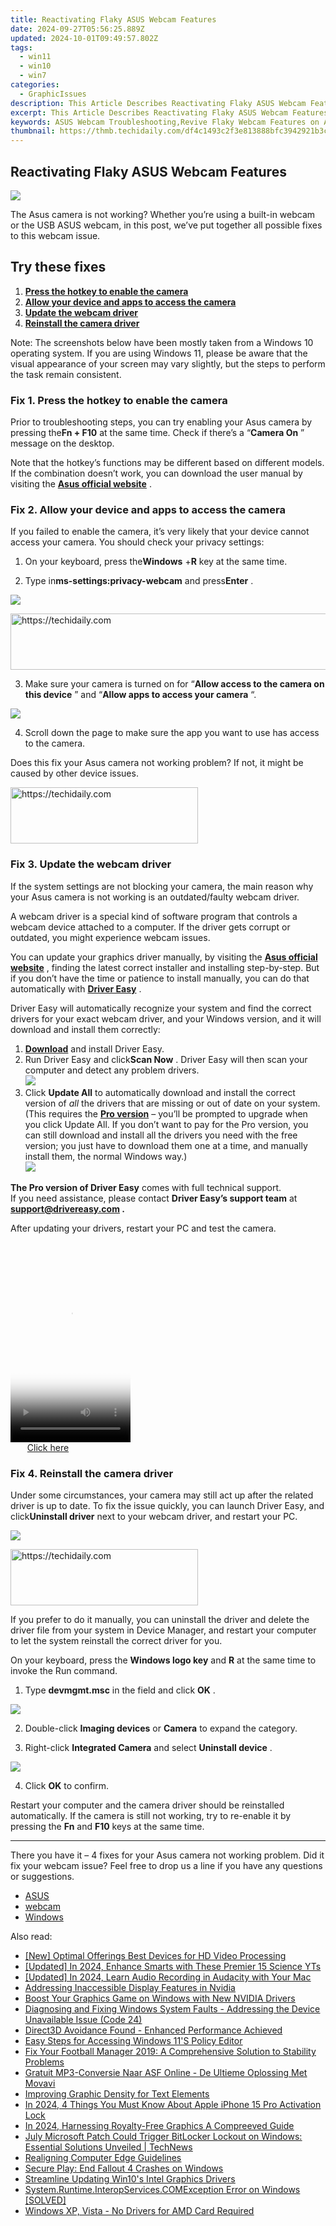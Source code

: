 ```yaml
---
title: Reactivating Flaky ASUS Webcam Features
date: 2024-09-27T05:56:25.889Z
updated: 2024-10-01T09:49:57.802Z
tags:
  - win11
  - win10
  - win7
categories:
  - GraphicIssues
description: This Article Describes Reactivating Flaky ASUS Webcam Features
excerpt: This Article Describes Reactivating Flaky ASUS Webcam Features
keywords: ASUS Webcam Troubleshooting,Revive Flaky Webcam Features on ASUS Laptops,ASUS Webcam Functionality Restoration,Troubleshoot Flaky ASUS Webcam,ASUS Webcam Error Correction,Fix Unstable ASUS Camera Features,Improve Webcam Performance on ASUS Devices
thumbnail: https://thmb.techidaily.com/df4c1493c2f3e813888bfc3942921b3c21459900f9f223dcb15b2289e52ca077.jpg
---
```


## Reactivating Flaky ASUS Webcam Features

![](https://images.drivereasy.com/wp-content/uploads/2021/11/Asus_Laptop-1200x718.jpg)

 The Asus camera is not working? Whether you’re using a built-in webcam or the USB ASUS webcam, in this post, we’ve put together all possible fixes to this webcam issue.

## Try these fixes

1. **[Press the hotkey to enable the camera](#h-fix-1-press-the-hotkey-to-enable-the-camera)**
2. **[Allow your device and apps to access the camera](#h-fix-2-allow-your-device-and-apps-to-access-the-camera)**
3. **[Update the webcam driver](#h-fix-3-update-the-webcam-driver)**
4. **[Reinstall the camera driver](#h-fix-4-reinstall-the-camera-driver)**

 Note: The screenshots below have been mostly taken from a Windows 10 operating system. If you are using Windows 11, please be aware that the visual appearance of your screen may vary slightly, but the steps to perform the task remain consistent.

### Fix 1\. Press the hotkey to enable the camera

 Prior to troubleshooting steps, you can try enabling your Asus camera by pressing the**Fn + F10** at the same time. Check if there’s a “**Camera On** ” message on the desktop.

 Note that the hotkey’s functions may be different based on different models. If the combination doesn’t work, you can download the user manual by visiting the [**Asus official website**](https://www.asus.com/) .

### Fix 2\. Allow your device and apps to access the camera

 If you failed to enable the camera, it’s very likely that your device cannot access your camera. You should check your privacy settings:

 1) On your keyboard, press the**Windows** +**R** key at the same time.

 2) Type in**ms-settings:privacy-webcam** and press**Enter** .

![](https://images.drivereasy.com/wp-content/uploads/2021/11/privacy.jpg)

<!-- affiliate ads begin -->
<a href="https://ursime.pxf.io/c/5597632/2136548/16384" target="_top" id="2136548">
  <img src="//a.impactradius-go.com/display-ad/16384-2136548" border="0" alt="https://techidaily.com" width="728" height="90"/>
</a>
<img height="0" width="0" src="https://ursime.pxf.io/i/5597632/2136548/16384" style="position:absolute;visibility:hidden;" border="0" />
<!-- affiliate ads end -->

 3) Make sure your camera is turned on for “**Allow access to the camera on this device** ” and “**Allow apps to access your camera** “.

![](https://images.drivereasy.com/wp-content/uploads/2021/11/camera.jpg)

 4) Scroll down the page to make sure the app you want to use has access to the camera.

 Does this fix your Asus camera not working problem? If not, it might be caused by other device issues.

<!-- affiliate ads begin -->
<a href="https://aligracehair.sjv.io/c/5597632/1972665/19272" target="_top" id="1972665">
  <img src="//a.impactradius-go.com/display-ad/19272-1972665" border="0" alt="https://techidaily.com" width="300" height="90"/>
</a>
<img height="0" width="0" src="https://aligracehair.sjv.io/i/5597632/1972665/19272" style="position:absolute;visibility:hidden;" border="0" />
<!-- affiliate ads end -->

### Fix 3\. Update the webcam driver

 If the system settings are not blocking your camera, the main reason why your Asus camera is not working is an outdated/faulty webcam driver.

 A webcam driver is a special kind of software program that controls a webcam device attached to a computer. If the driver gets corrupt or outdated, you might experience webcam issues.

 You can update your graphics driver manually, by visiting the **[Asus official website](https://www.asus.com)**  , finding the latest correct installer and installing step-by-step. But if you don’t have the time or patience to install manually, you can do that automatically with **[Driver Easy](https://tools.techidaily.com/drivereasy/download/)**  .

 Driver Easy will automatically recognize your system and find the correct drivers for your exact webcam driver, and your Windows version, and it will download and install them correctly:

1. **[Download](https://tools.techidaily.com/drivereasy/download/)**  and install Driver Easy.
2. Run Driver Easy and click**Scan Now** . Driver Easy will then scan your computer and detect any problem drivers.  
![](https://images.drivereasy.com/wp-content/uploads/2021/05/scan-now.jpg)
3. Click **Update All** to automatically download and install the correct version of _all_ the drivers that are missing or out of date on your system.(This requires the **[Pro version](https://tools.techidaily.com/drivereasy/download/)** [](https://tools.techidaily.com/drivereasy/download/) – you’ll be prompted to upgrade when you click Update All. If you don’t want to pay for the Pro version, you can still download and install all the drivers you need with the free version; you just have to download them one at a time, and manually install them, the normal Windows way.)  
![](https://images.drivereasy.com/wp-content/uploads/2021/04/update-webcam-driver-driver-easy.jpg)

**The Pro version of Driver Easy** comes with full technical support.  
 If you need assistance, please contact **Driver Easy’s support team** at **[support@drivereasy.com](mailto:support@drivereasy.com) .**

After updating your drivers, restart your PC and test the camera.

<!-- affiliate ads begin -->
<span id="1702748">
					<video width="192" height="320" style="cursor:pointer"
           poster="//a.impactradius-go.com/display-clicktoplayimage/1702748.png"
           onclick="if(!this.playClicked){this.play();this.setAttribute('controls',true);this.playClicked=true;}">
	   <source src="//a.impactradius-go.com/display-ad/18544-1702748">
	   <img src="//a.impactradius-go.com/display-clicktoplayimage/1702748.png" style="border: none; height: 100%; width: 100%; object-fit: contain">
	</video>
	<div style="width:120px;text-align:center"><a href="javascript:window.open(decodeURIComponent('https%3A%2F%2Ftwopages.pxf.io%2Fc%2F5597632%2F1702748%2F18544'), '_blank');void(0);">Click here</a></div>
</span>
<img height="0" width="0" src="https://imp.pxf.io/i/5597632/1702748/18544" style="position:absolute;visibility:hidden;" border="0" />
<!-- affiliate ads end -->

### Fix 4\. Reinstall the camera driver

 Under some circumstances, your camera may still act up after the related driver is up to date. To fix the issue quickly, you can launch Driver Easy, and click**Uninstall driver** next to your webcam driver, and restart your PC.

![](https://images.drivereasy.com/wp-content/uploads/2021/11/uninstall-driver-1.jpg)

<!-- affiliate ads begin -->
<a href="https://laganoo.pxf.io/c/5597632/1528689/16446" target="_top" id="1528689">
  <img src="//a.impactradius-go.com/display-ad/16446-1528689" border="0" alt="https://techidaily.com" width="300" height="90"/>
</a>
<img height="0" width="0" src="https://laganoo.pxf.io/i/5597632/1528689/16446" style="position:absolute;visibility:hidden;" border="0" />
<!-- affiliate ads end -->

 If you prefer to do it manually, you can uninstall the driver and delete the driver file from your system in Device Manager, and restart your computer to let the system reinstall the correct driver for you.

 On your keyboard, press the **Windows logo key** and **R** at the same time to invoke the Run command.

 1) Type **devmgmt.msc** in the field and click **OK** .

![](https://images.drivereasy.com/wp-content/uploads/2021/04/control-panel.jpg)

 2) Double-click **Imaging devices**  or **Camera** to expand the category.

 3) Right-click **Integrated Camera** and select **Uninstall device** .

![](https://images.drivereasy.com/wp-content/uploads/2021/04/reinstall-camera-driver.jpg)

 4) Click **OK** to confirm.

 Restart your computer and the camera driver should be reinstalled automatically. If the camera is still not working, try to re-enable it by pressing the **Fn** and **F10** keys at the same time.

---

 There you have it – 4 fixes for your Asus camera not working problem. Did it fix your webcam issue? Feel free to drop us a line if you have any questions or suggestions.

* [ASUS](https://tools.techidaily.com/drivereasy/download/)
* [webcam](https://tools.techidaily.com/drivereasy/download/)
* [Windows](https://tools.techidaily.com/drivereasy/download/)

<ins class="adsbygoogle"
     style="display:block"
     data-ad-format="autorelaxed"
     data-ad-client="ca-pub-7571918770474297"
     data-ad-slot="1223367746"></ins>

<ins class="adsbygoogle"
     style="display:block"
     data-ad-client="ca-pub-7571918770474297"
     data-ad-slot="8358498916"
     data-ad-format="auto"
     data-full-width-responsive="true"></ins>

<span class="atpl-alsoreadstyle">Also read:</span>
<div><ul>
<li><a href="https://fox-direct.techidaily.com/new-optimal-offerings-best-devices-for-hd-video-processing/"><u>[New] Optimal Offerings Best Devices for HD Video Processing</u></a></li>
<li><a href="https://youtube-data.techidaily.com/ed-in-2024-enhance-smarts-with-these-premier-15-science-yts/"><u>[Updated] In 2024, Enhance Smarts with These Premier 15 Science YTs</u></a></li>
<li><a href="https://on-screen-recording.techidaily.com/updated-in-2024-learn-audio-recording-in-audacity-with-your-mac/"><u>[Updated] In 2024, Learn Audio Recording in Audacity with Your Mac</u></a></li>
<li><a href="https://graphic-issues.techidaily.com/addressing-inaccessible-display-features-in-nvidia/"><u>Addressing Inaccessible Display Features in Nvidia</u></a></li>
<li><a href="https://graphic-issues.techidaily.com/boost-your-graphics-game-on-windows-with-new-nvidia-drivers/"><u>Boost Your Graphics Game on Windows with New NVIDIA Drivers</u></a></li>
<li><a href="https://win-howtos.techidaily.com/diagnosing-and-fixing-windows-system-faults-addressing-the-device-unavailable-issue-code-24/"><u>Diagnosing and Fixing Windows System Faults - Addressing the Device Unavailable Issue (Code 24)</u></a></li>
<li><a href="https://graphic-issues.techidaily.com/direct3d-avoidance-found-enhanced-performance-achieved/"><u>Direct3D Avoidance Found - Enhanced Performance Achieved</u></a></li>
<li><a href="https://windows11.techidaily.com/easy-steps-for-accessing-windows-11s-policy-editor/"><u>Easy Steps for Accessing Windows 11'S Policy Editor</u></a></li>
<li><a href="https://win-blog.techidaily.com/fix-your-football-manager-2019-a-comprehensive-solution-to-stability-problems/"><u>Fix Your Football Manager 2019: A Comprehensive Solution to Stability Problems</u></a></li>
<li><a href="https://vp-tips.techidaily.com/gratuit-mp3-conversie-naar-asf-online-de-ultieme-oplossing-met-movavi/"><u>Gratuit MP3-Conversie Naar ASF Online - De Ultieme Oplossing Met Movavi</u></a></li>
<li><a href="https://graphic-issues.techidaily.com/improving-graphic-density-for-text-elements/"><u>Improving Graphic Density for Text Elements</u></a></li>
<li><a href="https://activate-lock.techidaily.com/in-2024-4-things-you-must-know-about-apple-iphone-15-pro-activation-lock-by-drfone-ios/"><u>In 2024, 4 Things You Must Know About Apple iPhone 15 Pro Activation Lock</u></a></li>
<li><a href="https://article-tips.techidaily.com/in-2024-harnessing-royalty-free-graphics-a-compreeved-guide/"><u>In 2024, Harnessing Royalty-Free Graphics A Compreeved Guide</u></a></li>
<li><a href="https://win-deluxe.techidaily.com/july-microsoft-patch-could-trigger-bitlocker-lockout-on-windows-essential-solutions-unveiled-technews/"><u>July Microsoft Patch Could Trigger BitLocker Lockout on Windows: Essential Solutions Unveiled | TechNews</u></a></li>
<li><a href="https://graphic-issues.techidaily.com/realigning-computer-edge-guidelines/"><u>Realigning Computer Edge Guidelines</u></a></li>
<li><a href="https://graphic-issues.techidaily.com/secure-play-end-fallout-4-crashes-on-windows/"><u>Secure Play: End Fallout 4 Crashes on Windows</u></a></li>
<li><a href="https://graphic-issues.techidaily.com/streamline-updating-win10s-intel-graphics-drivers/"><u>Streamline Updating Win10's Intel Graphics Drivers</u></a></li>
<li><a href="https://graphic-issues.techidaily.com/systemruntimeinteropservicescomexception-error-on-windows-solved/"><u>System.Runtime.InteropServices.COMException Error on Windows [SOLVED]</u></a></li>
<li><a href="https://graphic-issues.techidaily.com/windows-xp-vista-no-drivers-for-amd-card-required/"><u>Windows XP, Vista - No Drivers for AMD Card Required</u></a></li>
</ul></div>

